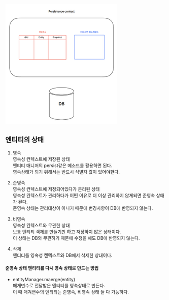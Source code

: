 <img src="./자료/영속성_컨텍스트2.png" width="70%" height="70%">

## 엔티티의 상태
1. 영속   
  영속성 컨텍스트에 저장된 상태   
  엔티티 매니저의 persist같은 메소드를 활용하면 된다.   
  영속상태가 되기 위해서는 반드시 식별자 값이 있어야한다.
   
2. 준영속   
   영속성 컨텍스트에 저정되어있다가 분리된 상태   
   영속성 컨텍스트가 관리하다가 어떤 이유로 더 이상 관리하지 않게되면 준영속 상태가 된다.   
   준영속 상태는 관리대상이 아니기 때문에 변경사항이 DB에 반영되지 않는다.
3. 비영속   
   영속성 컨텍스트와 무관한 상태   
   보통 엔티티 객체를 만들기만 하고 저장하지 않은 상태이다.   
   이 상태는 DB와 무관하기 때문에 수정을 해도 DB에 반영되지 않는다.
4. 삭제   
   엔티티를 영속성 켄텍스트와 DB에서 삭제한 상태이다.

#### 준영속 상태 엔티티를 다시 영속 상태로 만드는 방법
- entityManager.maerge(entity)   
  매개변수로 전달받은 엔티티를 영속상태로 만든다.   
  이 때 매겨변수의 엔티티는 준영속, 비영속 상태 둘 다 가능하다.
